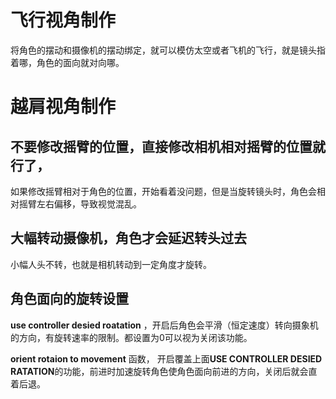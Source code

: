 # 飞行视角制作

将角色的摆动和摄像机的摆动绑定，就可以模仿太空或者飞机的飞行，就是镜头指着哪，角色的面向就对向哪。

# 越肩视角制作

## 不要修改摇臂的位置，直接修改相机相对摇臂的位置就行了，

如果修改摇臂相对于角色的位置，开始看着没问题，但是当旋转镜头时，角色会相对摇臂左右偏移，导致视觉混乱。

## 大幅转动摄像机，角色才会延迟转头过去

小幅人头不转，也就是相机转动到一定角度才旋转。

## 角色面向的旋转设置

**use controller desied roatation** ，开启后角色会平滑（恒定速度）转向摄象机的方向，有旋转速率的限制。都设置为0可以视为关闭该功能。

**orient rotaion to movement** 函数， 开启覆盖上面**USE CONTROLLER DESIED RATATION**的功能，前进时加速旋转角色使角色面向前进的方向，关闭后就会直着后退。